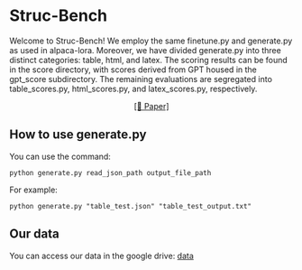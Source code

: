 # Struc-Bench
Welcome to Struc-Bench! We employ the same finetune.py and generate.py as used in alpaca-lora. Moreover, we have divided generate.py into three distinct categories: table, html, and latex. The scoring results can be found in the score directory, with scores derived from GPT housed in the gpt_score subdirectory. The remaining evaluations are segregated into table_scores.py, html_scores.py, and latex_scores.py, respectively.

<p align="center"><a href="https://arxiv.org/abs/2309.08963">[📄 Paper]</a>


## How to use generate.py
You can use the command:
```
python generate.py read_json_path output_file_path
```
For example:
```
python generate.py "table_test.json" "table_test_output.txt"
```

## Our data
You can access our data in the google drive: [data](https://drive.google.com/drive/folders/1XjlwdqdQxPQzTh0vqPsdUmpY5z5aD-v6?usp=drive_link)
